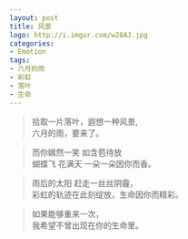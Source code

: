 ```yaml
---
layout: post
title: 风景
logo: http://i.imgur.com/w28AJ.jpg
categories:
- Emotion
tags:
- 六月的雨
- 彩虹
- 落叶
- 生命
---
```



> 拾取一片落叶，遐想一种风景,                 
> 六月的雨，要来了。

> 而你嫣然一笑 如含苞待放                
> 蝴蝶飞 花满天 一朵一朵因你而香。

> 雨后的太阳   赶走一丝丝阴霾，                                                                          
> 彩虹的轨迹在此刻绽放，生命因你而精彩。

> 如果能够重来一次，                                                                
> 我希望不曾出现在你的生命里。
